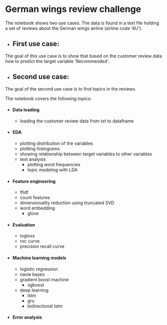 # German wings review challenge

The notebook shows two use cases.
The data is found in a text file holding a set of reviews about the German wings airline (airline code ‘4U’).


- ## First use case:
The goal of this use case is to show that based on the customer review data how to predict the target variable 'Recommended'.


- ## Second use case:
The goal of the second use case is to find topics in the reviews.


The notebook covers the following topics:

- #### Data loading
    - loading the customer review data from txt to dataframe

- #### EDA
    - plotting distribution of the variables
    - plotting histograms
    - showing relationship between target variables to other variables
    - text analysis
        - plotting word frequencies
        - topic modeling with LDA
    
- #### Feature engineering
    - tfidf
    - count features
    - dimensionality reduction using truncated SVD
    - word embedding
        - glove
    
- #### Evaluation
    - logloss
    - roc curve
    - precision recall curve

- #### Machine learning models
    - logistic regression
    - navie bayes
    - gradient boost machine
        - xgboost
    - deep learning
        - lstm
        - gru
        - bidirectional lstm

- #### Error analysis
